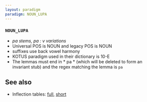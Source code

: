 ```yaml
---
layout: paradigm
paradigm: NOUN_LUPA
---
```

### ` NOUN_LUPA `

* _pa stems, pa : v variations_
* Universal POS is NOUN and legacy POS is NOUN
* suffixes use back vowel harmony
* KOTUS paradigm used in their dictionary is 10-E
* The lemmas must end in * pa * (which will be deleted to form an invariant stub) and the regex matching the lemma is ` pa `

## See also

* Inflection tables: [full](gen/L/lupa.html), [short](gen/L/lupa_wikt.html)

